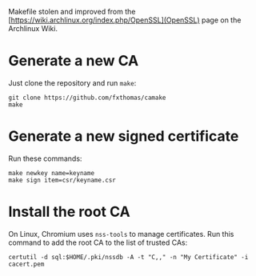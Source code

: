 Makefile stolen and improved from the
[https://wiki.archlinux.org/index.php/OpenSSL](OpenSSL) page on the Archlinux
Wiki.

Generate a new CA
=================

Just clone the repository and run `make`:

    git clone https://github.com/fxthomas/camake
    make

Generate a new signed certificate
=================================

Run these commands:

    make newkey name=keyname
    make sign item=csr/keyname.csr

Install the root CA
===================

On Linux, Chromium uses `nss-tools` to manage certificates. Run this command to
add the root CA to the list of trusted CAs:

    certutil -d sql:$HOME/.pki/nssdb -A -t "C,," -n "My Certificate" -i cacert.pem
